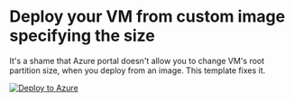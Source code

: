 # Deploy your VM from custom image specifying the size

It's a shame that Azure portal doesn't allow you to change VM's root partition size, when you deploy from an image. This template fixes it.

[![Deploy to Azure](https://azuredeploy.net/deploybutton.png)](https://azuredeploy.net/)

